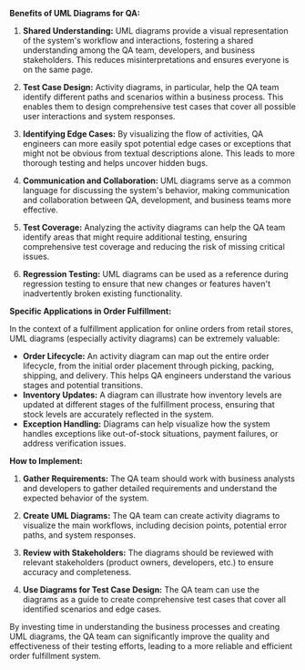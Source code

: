 **Benefits of UML Diagrams for QA:**

1. **Shared Understanding:** UML diagrams provide a visual representation of the system's workflow and interactions, fostering a shared understanding among the QA team, developers, and business stakeholders. This reduces misinterpretations and ensures everyone is on the same page.

2. **Test Case Design:** Activity diagrams, in particular, help the QA team identify different paths and scenarios within a business process. This enables them to design comprehensive test cases that cover all possible user interactions and system responses.

3. **Identifying Edge Cases:**  By visualizing the flow of activities, QA engineers can more easily spot potential edge cases or exceptions that might not be obvious from textual descriptions alone. This leads to more thorough testing and helps uncover hidden bugs.

4. **Communication and Collaboration:**  UML diagrams serve as a common language for discussing the system's behavior, making communication and collaboration between QA, development, and business teams more effective.

5. **Test Coverage:** Analyzing the activity diagrams can help the QA team identify areas that might require additional testing, ensuring comprehensive test coverage and reducing the risk of missing critical issues.

6. **Regression Testing:** UML diagrams can be used as a reference during regression testing to ensure that new changes or features haven't inadvertently broken existing functionality.

**Specific Applications in Order Fulfillment:**

In the context of a fulfillment application for online orders from retail stores, UML diagrams (especially activity diagrams) can be extremely valuable:

* **Order Lifecycle:** An activity diagram can map out the entire order lifecycle, from the initial order placement through picking, packing, shipping, and delivery. This helps QA engineers understand the various stages and potential transitions.
* **Inventory Updates:** A diagram can illustrate how inventory levels are updated at different stages of the fulfillment process, ensuring that stock levels are accurately reflected in the system.
* **Exception Handling:** Diagrams can help visualize how the system handles exceptions like out-of-stock situations, payment failures, or address verification issues. 

**How to Implement:**

1. **Gather Requirements:** The QA team should work with business analysts and developers to gather detailed requirements and understand the expected behavior of the system.

2. **Create UML Diagrams:**  The QA team can create activity diagrams to visualize the main workflows, including decision points, potential error paths, and system responses.

3. **Review with Stakeholders:**  The diagrams should be reviewed with relevant stakeholders (product owners, developers, etc.) to ensure accuracy and completeness.

4. **Use Diagrams for Test Case Design:** The QA team can use the diagrams as a guide to create comprehensive test cases that cover all identified scenarios and edge cases.

By investing time in understanding the business processes and creating UML diagrams, the QA team can significantly improve the quality and effectiveness of their testing efforts, leading to a more reliable and efficient order fulfillment system.
   

